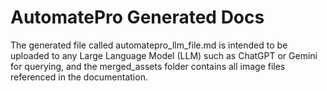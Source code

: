 # AutomatePro Generated Docs

The generated file called automatepro_llm_file.md is intended to be uploaded to any Large Language Model (LLM) such as ChatGPT or Gemini for querying, and the merged_assets folder contains all image files referenced in the documentation.
